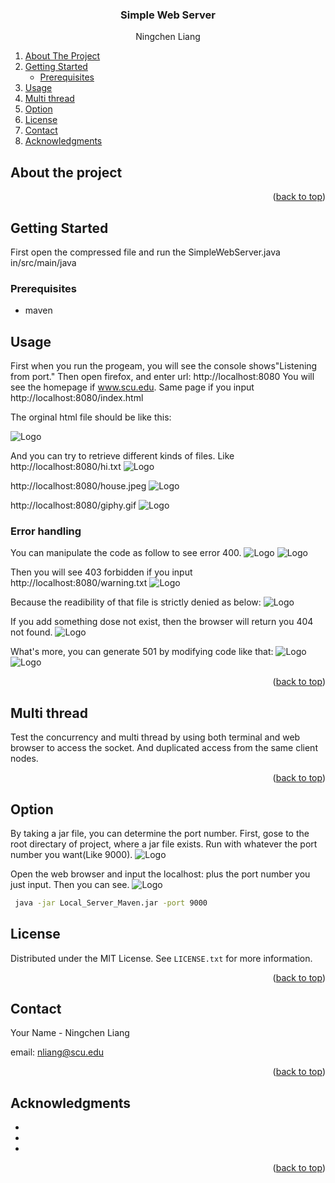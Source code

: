 <!-- Improved compatibility of back to top link: See: https://github.com/othneildrew/Best-README-Template/pull/73 -->
<a name="readme-top"></a>
<!--
*** Thanks for checking out the Best-README-Template. If you have a suggestion
*** that would make this better, please fork the repo and create a pull request
*** or simply open an issue with the tag "enhancement".
*** Don't forget to give the project a star!
*** Thanks again! Now go create something AMAZING! :D
-->



<!-- PROJECT SHIELDS -->
<!--
*** I'm using markdown "reference style" links for readability.
*** Reference links are enclosed in brackets [ ] instead of parentheses ( ).
*** See the bottom of this document for the declaration of the reference variables
*** for contributors-url, forks-url, etc. This is an optional, concise syntax you may use.
*** https://www.markdownguide.org/basic-syntax/#reference-style-links
-->


<h3 align="center">Simple Web Server</h3>

  <p align="center">
    Ningchen Liang
     </p>




<!-- TABLE OF CONTENTS -->

  
  <ol>
    <li>
      <a href="#about-the-project">About The Project</a>
      <ul>
         </ul>
    </li>
    <li>
      <a href="#getting-started">Getting Started</a>
      <ul>
        <li><a href="#prerequisites">Prerequisites</a></li>
           </ul>
    </li>
    <li><a href="#usage">Usage</a></li>
    <li><a href="#Multi thread">Multi thread</a></li>
    <li><a href="#option">Option</a></li>
    <li><a href="#license">License</a></li>
    <li><a href="#contact">Contact</a></li>
    <li><a href="#acknowledgments">Acknowledgments</a></li>
  </ol>




<!-- ABOUT THE PROJECT -->
## About the project


<p align="right">(<a href="#readme-top">back to top</a>)</p>







<!-- GETTING STARTED -->
## Getting Started

First open the compressed file and run the SimpleWebServer.java in/src/main/java
### Prerequisites


* maven
  


<!-- USAGE EXAMPLES -->
## Usage
First when you run the progeam, you will see the console shows"Listening from port."
Then open firefox, and enter url: http://localhost:8080
You will see the homepage if www.scu.edu.
Same page if you input http://localhost:8080/index.html

The orginal html file should be like this:

<img src="src/result/200.png" alt="Logo">

And you can try to retrieve different kinds of files.
Like http://localhost:8080/hi.txt
<img src="src/result/hitxt.png" alt="Logo">

http://localhost:8080/house.jpeg
<img src="src/result/house_ss.png" alt="Logo">

http://localhost:8080/giphy.gif
<img src="src/result/giphygif.png" alt="Logo">

### Error handling
You can manipulate the code as follow to see error 400.
<img src="src/result/400code.png" alt="Logo">
<img src="src/result/400.png" alt="Logo">

Then you will see 403 forbidden if you input http://localhost:8080/warning.txt
<img src="src/result/403.png" alt="Logo">

Because the readibility of that file is strictly denied as below:
<img src="src/result/access.png" alt="Logo">

If you add something dose not exist, then the browser will return you 404 not found.
<img src="src/result/404.png" alt="Logo">

What's more, you can generate 501 by modifying code like that:
<img src="src/result/500code.png" alt="Logo">
<img src="src/result/501.png" alt="Logo">

<p align="right">(<a href="#readme-top">back to top</a>)</p>



<!-- Multi thread -->
## Multi thread

Test the concurrency and multi thread by using both terminal and web browser to access the socket.
And duplicated access from the same client nodes.

<p align="right">(<a href="#readme-top">back to top</a>)</p>


<!-- Option -->
## Option

By taking a jar file, you can determine the port number.
First, gose to the root directary of project, where a jar file exists.
Run with whatever the port number you want(Like 9000).
<img src="src/result/port.png" alt="Logo">

Open the web browser and input the localhost: plus the port number you just input.
Then you can see.
<img src="src/result/homepage.png" alt="Logo">


 ```sh
  java -jar Local_Server_Maven.jar -port 9000
  ```


<!-- LICENSE -->
## License

Distributed under the MIT License. See `LICENSE.txt` for more information.

<p align="right">(<a href="#readme-top">back to top</a>)</p>



<!-- CONTACT -->
## Contact

Your Name - Ningchen Liang 

email: nliang@scu.edu


<p align="right">(<a href="#readme-top">back to top</a>)</p>



<!-- ACKNOWLEDGMENTS -->
## Acknowledgments

* []()
* []()
* []()

<p align="right">(<a href="#readme-top">back to top</a>)</p>



<!-- MARKDOWN LINKS & IMAGES -->
<!-- https://www.markdownguide.org/basic-syntax/#reference-style-links -->
[contributors-shield]: https://img.shields.io/github/contributors/github_username/repo_name.svg?style=for-the-badge
[contributors-url]: https://github.com/github_username/repo_name/graphs/contributors
[forks-shield]: https://img.shields.io/github/forks/github_username/repo_name.svg?style=for-the-badge
[forks-url]: https://github.com/github_username/repo_name/network/members
[stars-shield]: https://img.shields.io/github/stars/github_username/repo_name.svg?style=for-the-badge
[stars-url]: https://github.com/github_username/repo_name/stargazers
[issues-shield]: https://img.shields.io/github/issues/github_username/repo_name.svg?style=for-the-badge
[issues-url]: https://github.com/github_username/repo_name/issues
[license-shield]: https://img.shields.io/github/license/github_username/repo_name.svg?style=for-the-badge
[license-url]: https://github.com/github_username/repo_name/blob/master/LICENSE.txt
[linkedin-shield]: https://img.shields.io/badge/-LinkedIn-black.svg?style=for-the-badge&logo=linkedin&colorB=555
[linkedin-url]: https://linkedin.com/in/linkedin_username
[product-screenshot]: images/screenshot.png
[Next.js]: https://img.shields.io/badge/next.js-000000?style=for-the-badge&logo=nextdotjs&logoColor=white
[Next-url]: https://nextjs.org/
[React.js]: https://img.shields.io/badge/React-20232A?style=for-the-badge&logo=react&logoColor=61DAFB
[React-url]: https://reactjs.org/
[Vue.js]: https://img.shields.io/badge/Vue.js-35495E?style=for-the-badge&logo=vuedotjs&logoColor=4FC08D
[Vue-url]: https://vuejs.org/
[Angular.io]: https://img.shields.io/badge/Angular-DD0031?style=for-the-badge&logo=angular&logoColor=white
[Angular-url]: https://angular.io/
[Svelte.dev]: https://img.shields.io/badge/Svelte-4A4A55?style=for-the-badge&logo=svelte&logoColor=FF3E00
[Svelte-url]: https://svelte.dev/
[Laravel.com]: https://img.shields.io/badge/Laravel-FF2D20?style=for-the-badge&logo=laravel&logoColor=white
[Laravel-url]: https://laravel.com
[Bootstrap.com]: https://img.shields.io/badge/Bootstrap-563D7C?style=for-the-badge&logo=bootstrap&logoColor=white
[Bootstrap-url]: https://getbootstrap.com
[JQuery.com]: https://img.shields.io/badge/jQuery-0769AD?style=for-the-badge&logo=jquery&logoColor=white
[JQuery-url]: https://jquery.com 
